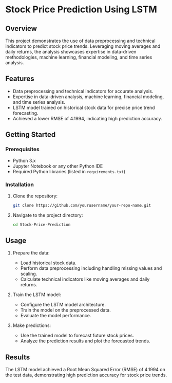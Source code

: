 # Stock Price Prediction Using LSTM

## Overview
This project demonstrates the use of data preprocessing and technical indicators to predict stock price trends. Leveraging moving averages and daily returns, the analysis showcases expertise in data-driven methodologies, machine learning, financial modeling, and time series analysis.

## Features
- Data preprocessing and technical indicators for accurate analysis.
- Expertise in data-driven analysis, machine learning, financial modeling, and time series analysis.
- LSTM model trained on historical stock data for precise price trend forecasting.
- Achieved a lower RMSE of 4.1994, indicating high prediction accuracy.

## Getting Started

### Prerequisites
- Python 3.x
- Jupyter Notebook or any other Python IDE
- Required Python libraries (listed in `requirements.txt`)

### Installation
1. Clone the repository:
   ```sh
   git clone https://github.com/yourusername/your-repo-name.git
   ```
2. Navigate to the project directory:
   ```sh
   cd Stock-Price-Prediction
   ```


## Usage
1. Prepare the data:
   - Load historical stock data.
   - Perform data preprocessing including handling missing values and scaling.
   - Calculate technical indicators like moving averages and daily returns.

2. Train the LSTM model:
   - Configure the LSTM model architecture.
   - Train the model on the preprocessed data.
   - Evaluate the model performance.

3. Make predictions:
   - Use the trained model to forecast future stock prices.
   - Analyze the prediction results and plot the forecasted trends.

## Results
The LSTM model achieved a Root Mean Squared Error (RMSE) of 4.1994 on the test data, demonstrating high prediction accuracy for stock price trends.

